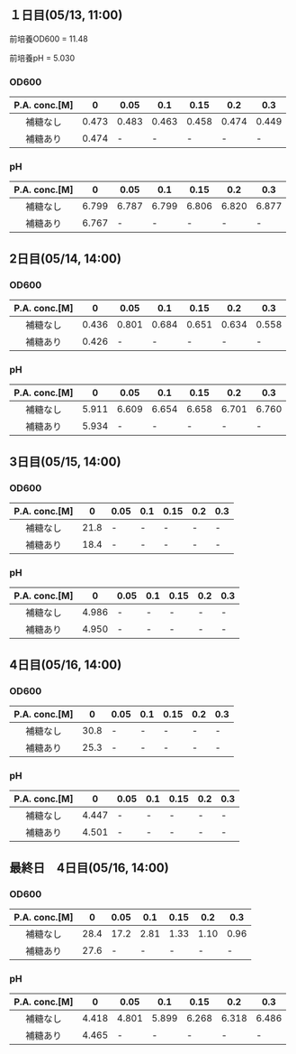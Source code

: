 ## １日目(05/13, 11:00)

前培養OD600 = 11.48

前培養pH = 5.030

### OD600

| P.A. conc.[M] | 0     | 0.05  | 0.1   | 0.15  | 0.2   | 0.3   |
|:---------------:|-------|-------|-------|-------|-------|-------|
| 補糖なし           | 0.473 | 0.483| 0.463 | 0.458 | 0.474  | 0.449 |
| 補糖あり           | 0.474 | - | - | -|-  | - |


### pH

| P.A. conc.[M] | 0     | 0.05  | 0.1   | 0.15  | 0.2   | 0.3   |
|:---------------:|-------|-------|-------|-------|-------|-------|
| 補糖なし           | 6.799 | 6.787 | 6.799 | 6.806 | 6.820 | 6.877 |
| 補糖あり           | 6.767 | - | - | -|-  | - |


## 2日目(05/14, 14:00)

### OD600

| P.A. conc.[M] | 0     | 0.05  | 0.1   | 0.15  | 0.2   | 0.3   |
|:---------------:|-------|-------|-------|-------|-------|-------|
| 補糖なし           | 0.436 | 0.801| 0.684 | 0.651 | 0.634 | 0.558 |
| 補糖あり           | 0.426 | - | - | -|-  | - |


### pH

| P.A. conc.[M] | 0     | 0.05  | 0.1   | 0.15  | 0.2   | 0.3   |
|:---------------:|-------|-------|-------|-------|-------|-------|
| 補糖なし           | 5.911 | 6.609 | 6.654 | 6.658 | 6.701 | 6.760 |
| 補糖あり           | 5.934 | - | - | -|-  | - |

## 3日目(05/15, 14:00)

### OD600

| P.A. conc.[M] | 0     | 0.05  | 0.1   | 0.15  | 0.2   | 0.3   |
|:---------------:|-------|-------|-------|-------|-------|-------|
| 補糖なし           | 21.8 | -| - | - | -| -|
| 補糖あり           | 18.4 | - | - | -|-  | - |

### pH 

| P.A. conc.[M] | 0     | 0.05  | 0.1   | 0.15  | 0.2   | 0.3   |
|:---------------:|-------|-------|-------|-------|-------|-------|
| 補糖なし           | 4.986 | -| - | - | -| -|
| 補糖あり           | 4.950 | - | - | -|-  | - |


## 4日目(05/16, 14:00)

### OD600

| P.A. conc.[M] | 0     | 0.05  | 0.1   | 0.15  | 0.2   | 0.3   |
|:---------------:|-------|-------|-------|-------|-------|-------|
| 補糖なし           | 30.8 | -| - | - | -| -|
| 補糖あり           | 25.3 | - | - | -|-  | - |

### pH 

| P.A. conc.[M] | 0     | 0.05  | 0.1   | 0.15  | 0.2   | 0.3   |
|:---------------:|-------|-------|-------|-------|-------|-------|
| 補糖なし           | 4.447 | -| - | - | -| -|
| 補糖あり           | 4.501 | - | - | -|-  | - |

## 最終日　4日目(05/16, 14:00)

### OD600

| P.A. conc.[M] | 0     | 0.05  | 0.1   | 0.15  | 0.2   | 0.3   |
|:---------------:|-------|-------|-------|-------|-------|-------|
| 補糖なし           | 28.4 | 17.2| 2.81 | 1.33 | 1.10| 0.96|
| 補糖あり           | 27.6 | - | - | -|-  | - |


### pH 

| P.A. conc.[M] | 0     | 0.05  | 0.1   | 0.15  | 0.2   | 0.3   |
|:---------------:|-------|-------|-------|-------|-------|-------|
| 補糖なし           | 4.418 | 4.801| 5.899| 6.268 | 6.318| 6.486|
| 補糖あり           | 4.465 | - | - | -|-  | - |